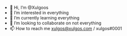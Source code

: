 - 👋 Hi, I’m @Xulgoos
- 👀 I’m interested in everything
- 🌱 I’m currently learning everything
- 💞️ I’m looking to collaborate on not everything
- 📫 How to reach me xulgos@xulgos.com / xulgos#0001

<!---
Xulgoos/Xulgoos is a ✨ special ✨ repository because its `README.md` (this file) appears on your GitHub profile.
You can click the Preview link to take a look at your changes.
--->
